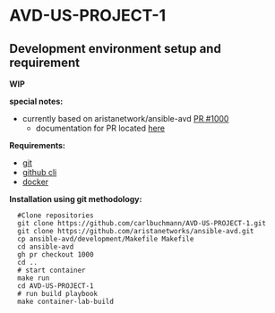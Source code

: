 # AVD-US-PROJECT-1

## Development environment setup and requirement

**WIP**

**special notes:**

- currently based on aristanetwork/ansible-avd [PR #1000](https://github.com/aristanetworks/ansible-avd/pull/1000)
  - documentation for PR located [here](https://ansible-avd-fork.readthedocs.io/en/disagg-topology-support/roles/eos_designs/doc/l3ls-evpn/fabric-topology.html)

**Requirements:**

  - [git](https://git-scm.com/book/en/v2/Getting-Started-Installing-Git)
  - [github cli](https://github.com/cli/cli#installation)
  - [docker](https://docs.docker.com/get-docker/)

**Installation using git methodology:**

```shell
  #Clone repositories
  git clone https://github.com/carlbuchmann/AVD-US-PROJECT-1.git
  git clone https://github.com/aristanetworks/ansible-avd.git
  cp ansible-avd/development/Makefile Makefile
  cd ansible-avd
  gh pr checkout 1000
  cd ..
  # start container
  make run
  cd AVD-US-PROJECT-1
  # run build playbook
  make container-lab-build
```

